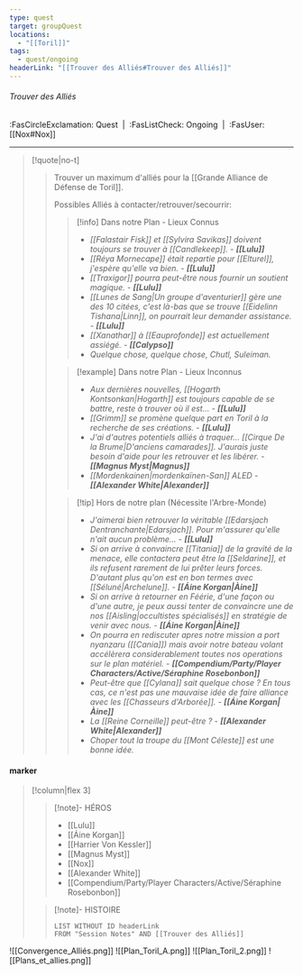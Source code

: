 ```yaml
---
type: quest
target: groupQuest
locations:
  - "[[Toril]]"
tags:
  - quest/ongoing
headerLink: "[[Trouver des Alliés#Trouver des Alliés]]"
---
```

###### Trouver des Alliés
<span class="sub2">:FasCircleExclamation: Quest&nbsp;&nbsp;|&nbsp;&nbsp;:FasListCheck: Ongoing&nbsp;&nbsp;|&nbsp;&nbsp;:FasUser: [[Nox#Nox]]</span>
___

> [!quote|no-t]
>>Trouver un maximum d'alliés pour la [[Grande Alliance de Défense de Toril]].
>>
>>Possibles Alliés à contacter/retrouver/secourrir:
>>> [!info] Dans notre Plan - Lieux Connus
>>> - *[[Falastair Fisk]] et [[Sylvira Savikas]] doivent toujours se trouver à [[Candlekeep]].* - ***[[Lulu]]***
>>> - *[[Réya Mornecape]] était repartie pour [[Elturel]], j'espère qu'elle va bien.* - ***[[Lulu]]***
>>> - *[[Traxigor]] pourra peut-être nous fournir un soutient magique.* - ***[[Lulu]]***
>>> - *[[Lunes de Sang|Un groupe d'aventurier]] gère une des 10 citées, c'est là-bas que se trouve [[Eidelinn Tishana|Linn]], on pourrait leur demander assistance.* - ***[[Lulu]]***
>>> - *[[Xanathar]] à [[Eauprofonde]] est actuellement assiégé.* - ***[[Calypso]]***
>>> - *Quelque chose, quelque chose, Chutl, Suleiman.*
>>
>>> [!example] Dans notre Plan - Lieux Inconnus
>>> - *Aux dernières nouvelles, [[Hogarth Kontsonkan|Hogarth]] est toujours capable de se battre, reste à trouver où il est...* - ***[[Lulu]]***
>>> - *[[Grimm]] se promène quelque part en Toril à la recherche de ses créations.* - ***[[Lulu]]***
>>> - *J'ai d'autres potentiels alliés à traquer... [[Cirque De la Brume|D'anciens camarades]]. J'aurais juste besoin d'aide pour les retrouver et les libérer.* - ***[[Magnus Myst|Magnus]]***
>>> - *[[Mordenkainen|mordenkaïnen-San]] ALED* - ***[[Alexander White|Alexander]]***
>>
>>> [!tip] Hors de notre plan (Nécessite l'Arbre-Monde)
>>> - *J'aimerai bien retrouver la véritable [[Edarsjach Dentranchante|Edarsjach]]. Pour m'assurer qu'elle n'ait aucun problème...* - ***[[Lulu]]***
>>> - *Si on arrive à convaincre [[Titania]] de la gravité de la menace, elle contactera peut être la [[Seldarine]], et ils refusent rarement de lui prêter leurs forces. D'autant plus qu'on est en bon termes avec [[Séluné|Archelune]].* - ***[[Áine Korgan|Àine]]***
>>> - *Si on arrive à retourner en Féérie, d'une façon ou d'une autre, je peux aussi tenter de convaincre une de nos [[Aisling|occultistes spécialisés]] en stratégie de venir avec nous.* - ***[[Áine Korgan|Àine]]***
>>> - *On pourra en rediscuter apres notre mission a port nyanzaru ([[Cania]]) mais avoir notre bateau volant accélèrera considerablement toutes nos operations sur le plan matériel.* - ***[[Compendium/Party/Player Characters/Active/Séraphine Rosebonbon]]***
>>> - *Peut-être que [[Cylana]] sait quelque chose ? En tous cas, ce n'est pas une mauvaise idée de faire alliance avec les [[Chasseurs d'Arborée]].* - ***[[Áine Korgan|Àine]]***
>>> - *La [[Reine Corneille]] peut-être ?* - ***[[Alexander White|Alexander]]***
>>> - *Choper tout la troupe du [[Mont Céleste]] est une bonne idée.*

#### marker
> [!column|flex 3]
> > [!note]- HÉROS
> >- [[Lulu]]
> >- [[Áine Korgan]]
>> - [[Harrier Von Kessler]]
>> - [[Magnus Myst]]
>> - [[Nox]]
>> - [[Alexander White]]
>> - [[Compendium/Party/Player Characters/Active/Séraphine Rosebonbon]]
> 
>>[!note]- HISTOIRE
>>```dataview
>>LIST WITHOUT ID headerLink
>>FROM "Session Notes" AND [[Trouver des Alliés]]
>
![[Convergence_Alliés.png]] 
![[Plan_Toril_A.png]]
![[Plan_Toril_2.png]]
![[Plans_et_allies.png]]